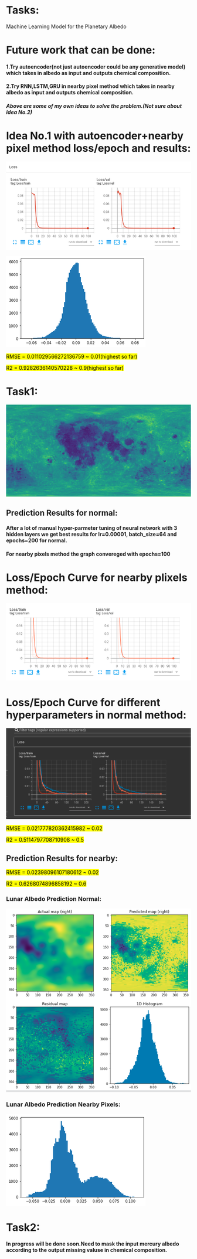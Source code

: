 # Tasks:
Machine Learning Model for the Planetary Albedo 

# Future work that can be done:
#### 1.Try autoencoder(not just autoencoder could be any generative model) which takes in albedo as input and outputs chemical composition.
#### 2.Try RNN,LSTM,GRU in nearby pixel method which takes in nearby albedo as input and outputs chemical composition.

##### Above are some of my own ideas to solve the problem.(Not sure about idea No.2)

# Idea No.1 with autoencoder+nearby pixel method loss/epoch and results:

![Lunar5](images/Lunar_Albedo/autoencoder_lunar_loss-epoch.png)

![Lunar5](images/Lunar_Albedo/hist_autoencoder_lunar.png)



<mark>RMSE =  0.011029566272136759 ~ 0.01(highest so far)</mark>

<mark>R2 =  0.9282636140570228 ~ 0.9(highest so far)</mark>

# Task1:

![Lunar](images/Lunar_Albedo/complete_albedo.png)

## Prediction Results for normal:

#### After a lot of manual hyper-parmeter tuning of neural network with 3 hidden layers we get best results for lr=0.00001, batch_size=64 and  epochs=200 for normal.

#### For nearby pixels method the graph convereged with epochs=100

# Loss/Epoch Curve for nearby plixels method:

![Lunar3](images/Lunar_Albedo/loss_epoch.png)

# Loss/Epoch Curve for different hyperparameters in normal method:

![Lunar2](images/Lunar_Albedo/64,128,256.png)


<mark>RMSE = 0.021777820362415982 ~ 0.02</mark>

<mark>R2 = 0.5114797708710908 ~ 0.5</mark>

## Prediction Results for nearby:
<mark>RMSE = 0.02398096107180612 ~ 0.02</mark>

<mark>R2 = 0.6268074896858192 ~ 0.6</mark>

### Lunar Albedo Prediction Normal:

![Lunar](images/Lunar_Albedo/results.png)


### Lunar Albedo Prediction Nearby Pixels:

![Lunar1](images/Lunar_Albedo/nearby_hist.png)


# Task2:

#### In progress will be done soon.Need to mask the input mercury albedo according to the output missing valuse in chemical composition.

